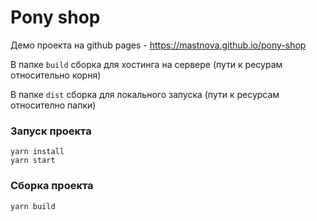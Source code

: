 # Pony shop

Демо проекта на github pages -  https://mastnova.github.io/pony-shop

В папке `build` сборка для хостинга на сервере (пути к ресурам относительно корня)

В папке `dist` сборка для локального запуска (пути к ресурсам относително папки)


### Запуск проекта

```
yarn install
yarn start
```

### Сборка проекта

```
yarn build
```
